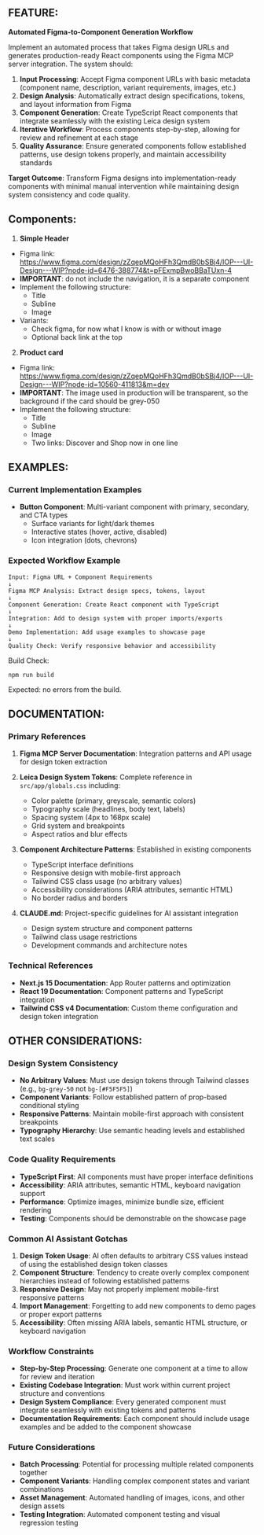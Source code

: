 ## FEATURE:

**Automated Figma-to-Component Generation Workflow**

Implement an automated process that takes Figma design URLs and generates production-ready React components using the Figma MCP server integration. The system should:

1. **Input Processing**: Accept Figma component URLs with basic metadata (component name, description, variant requirements, images, etc.)
2. **Design Analysis**: Automatically extract design specifications, tokens, and layout information from Figma
3. **Component Generation**: Create TypeScript React components that integrate seamlessly with the existing Leica design system
4. **Iterative Workflow**: Process components step-by-step, allowing for review and refinement at each stage
5. **Quality Assurance**: Ensure generated components follow established patterns, use design tokens properly, and maintain accessibility standards

**Target Outcome**: Transform Figma designs into implementation-ready components with minimal manual intervention while maintaining design system consistency and code quality.

## Components:

1. **Simple Header**

- Figma link: https://www.figma.com/design/zZqepMQoHFh3QmdB0bSBj4/IOP---UI-Design---WIP?node-id=6476-388774&t=pFExmpBwoBBaTUxn-4
- **IMPORTANT**: do not include the navigation, it is a separate component
- Implement the following structure:
  - Title
  - Subline
  - Image
- Variants:
  - Check figma, for now what I know is with or without image
  - Optional back link at the top

2. **Product card**

- Figma link: https://www.figma.com/design/zZqepMQoHFh3QmdB0bSBj4/IOP---UI-Design---WIP?node-id=10560-411813&m=dev
- **IMPORTANT**: The image used in production will be transparent, so the background if the card should be grey-050
- Implement the following structure:
  - Title
  - Subline
  - Image
  - Two links: Discover and Shop now in one line

## EXAMPLES:

### Current Implementation Examples

- **Button Component**: Multi-variant component with primary, secondary, and CTA types
  - Surface variants for light/dark themes
  - Interactive states (hover, active, disabled)
  - Icon integration (dots, chevrons)

### Expected Workflow Example
```
Input: Figma URL + Component Requirements
↓
Figma MCP Analysis: Extract design specs, tokens, layout
↓
Component Generation: Create React component with TypeScript
↓
Integration: Add to design system with proper imports/exports
↓
Demo Implementation: Add usage examples to showcase page
↓
Quality Check: Verify responsive behavior and accessibility
```

Build Check:

```
npm run build
```

Expected: no errors from the build.

## DOCUMENTATION:

### Primary References

1. **Figma MCP Server Documentation**: Integration patterns and API usage for design token extraction
2. **Leica Design System Tokens**: Complete reference in `src/app/globals.css` including:
   - Color palette (primary, greyscale, semantic colors)
   - Typography scale (headlines, body text, labels)
   - Spacing system (4px to 168px scale)
   - Grid system and breakpoints
   - Aspect ratios and blur effects

3. **Component Architecture Patterns**: Established in existing components
   - TypeScript interface definitions
   - Responsive design with mobile-first approach
   - Tailwind CSS class usage (no arbitrary values)
   - Accessibility considerations (ARIA attributes, semantic HTML)
   - No border radius and borders

4. **CLAUDE.md**: Project-specific guidelines for AI assistant integration
   - Design system structure and component patterns
   - Tailwind class usage restrictions
   - Development commands and architecture notes

### Technical References
- **Next.js 15 Documentation**: App Router patterns and optimization
- **React 19 Documentation**: Component patterns and TypeScript integration
- **Tailwind CSS v4 Documentation**: Custom theme configuration and design token integration

## OTHER CONSIDERATIONS:

### Design System Consistency
- **No Arbitrary Values**: Must use design tokens through Tailwind classes (e.g., `bg-grey-50` not `bg-[#F5F5F5]`)
- **Component Variants**: Follow established pattern of prop-based conditional styling
- **Responsive Patterns**: Maintain mobile-first approach with consistent breakpoints
- **Typography Hierarchy**: Use semantic heading levels and established text scales

### Code Quality Requirements
- **TypeScript First**: All components must have proper interface definitions
- **Accessibility**: ARIA attributes, semantic HTML, keyboard navigation support
- **Performance**: Optimize images, minimize bundle size, efficient rendering
- **Testing**: Components should be demonstrable on the showcase page

### Common AI Assistant Gotchas
1. **Design Token Usage**: AI often defaults to arbitrary CSS values instead of using the established design token classes
2. **Component Structure**: Tendency to create overly complex component hierarchies instead of following established patterns
3. **Responsive Design**: May not properly implement mobile-first responsive patterns
4. **Import Management**: Forgetting to add new components to demo pages or proper export patterns
5. **Accessibility**: Often missing ARIA labels, semantic HTML structure, or keyboard navigation

### Workflow Constraints
- **Step-by-Step Processing**: Generate one component at a time to allow for review and iteration
- **Existing Codebase Integration**: Must work within current project structure and conventions
- **Design System Compliance**: Every generated component must integrate seamlessly with existing tokens and patterns
- **Documentation Requirements**: Each component should include usage examples and be added to the component showcase

### Future Considerations
- **Batch Processing**: Potential for processing multiple related components together
- **Component Variants**: Handling complex component states and variant combinations
- **Asset Management**: Automated handling of images, icons, and other design assets
- **Testing Integration**: Automated component testing and visual regression testing
